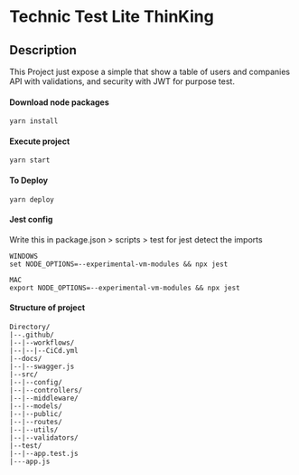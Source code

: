 # Technic Test Lite ThinKing

## Description

This Project just expose a simple that show a table of users and companies API with validations, and security with JWT for purpose test.

#### Download node packages

```
yarn install
```

#### Execute project

```
yarn start
```

#### To Deploy

```
yarn deploy
```

#### Jest config
Write this in package.json > scripts > test for jest detect the imports
````
WINDOWS
set NODE_OPTIONS=--experimental-vm-modules && npx jest

MAC
export NODE_OPTIONS=--experimental-vm-modules && npx jest
````
#### Structure of project
````
Directory/
|--.github/
|--|--workflows/
|--|--|--CiCd.yml
|--docs/
|--|--swagger.js
|--src/
|--|--config/
|--|--controllers/
|--|--middleware/
|--|--models/
|--|--public/
|--|--routes/
|--|--utils/
|--|--validators/
|--test/
|--|--app.test.js
|---app.js
````
